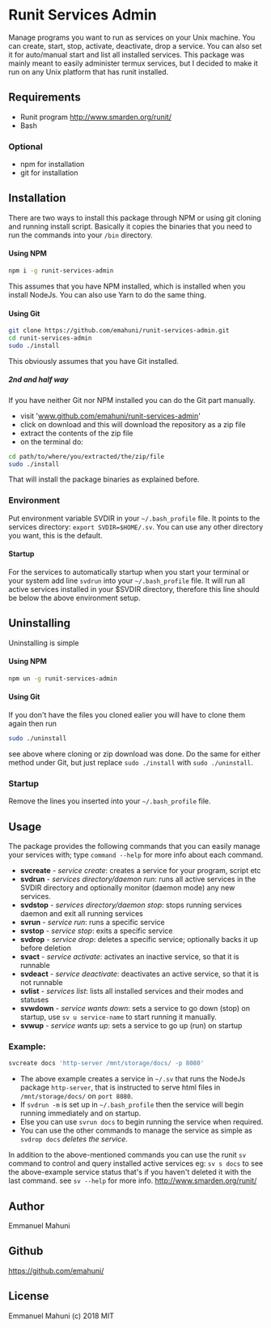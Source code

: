 # Runit Services Admin

Manage programs you want to run as services on your Unix machine. You can create, start, stop, activate, deactivate, drop a service. You can also set it for auto/manual start and list all installed services. This package was mainly meant to easily administer termux services, but I decided to make it run on any Unix platform that has runit installed.

## Requirements
- Runit program http://www.smarden.org/runit/
- Bash

### Optional
- npm for installation
- git for installation

## Installation

There are two ways to install this package through NPM or using git cloning and running install script. Basically it copies the binaries that you need to run the commands into your `/bin` directory.

#### Using NPM

```sh
npm i -g runit-services-admin
```

This assumes that you have NPM installed, which is installed when you install NodeJs. You can also use Yarn to do the same thing.

#### Using Git

```sh
git clone https://github.com/emahuni/runit-services-admin.git
cd runit-services-admin
sudo ./install
```

This obviously assumes that you have Git installed.

##### 2nd and half way

If you have neither Git nor NPM installed you can do the Git part manually.

- visit 'www.github.com/emahuni/runit-services-admin'
- click on download and this will download the repository as a zip file
- extract the contents of the zip file
- on the terminal do:
```sh
cd path/to/where/you/extracted/the/zip/file
sudo ./install
```

That will install the package binaries as explained before.

### Environment
Put environment variable SVDIR in your `~/.bash_profile` file. It points to the services directory: `export SVDIR=$HOME/.sv`. You can use any other directory you want, this is the default.

#### Startup

For the services to automatically startup when you start your terminal or your system add line `svdrun` into your `~/.bash_profile` file.
It will run all active services installed in your $SVDIR directory, therefore this line should be below the above environment setup.


## Uninstalling

Uninstalling is simple

#### Using NPM

```sh
npm un -g runit-services-admin
```

#### Using Git

If you don't have the files you cloned ealier you will have to clone them again then run

```sh
sudo ./uninstall
```

see above where cloning or zip download was done. Do the same for either method under Git, but just replace `sudo ./install` with `sudo ./uninstall`.

### Startup

Remove the lines you inserted into your `~/.bash_profile` file.


## Usage

The package provides the following commands that you can easily manage your services with; type `command --help` for more info about each command.

* **svcreate** *- service create*: creates a service for your program, script etc
* **svdrun** - *services directory/daemon run*: runs all active services in the SVDIR directory and optionally monitor (daemon mode) any new services.
* **svdstop** - *services directory/daemon stop*: stops running services daemon and exit all running services
* **svrun** - *service run*: runs a specific service
* **svstop** - *service stop*: exits a specific service
* **svdrop** - *service drop*: deletes a specific service; optionally backs it up before deletion
* **svact** - *service activate*: activates an inactive service, so that it is runnable
* **svdeact** - *service deactivate*: deactivates an active service, so that it is not runnable
* **svlist** - *services list*: lists all installed services and their modes and statuses
* **svwdown** - *service wants down*: sets a service to go down (stop) on startup, use `sv u service-name` to start running it manually.
* **svwup** - *service wants up*: sets a service to go up (run) on startup

### Example:

```sh
svcreate docs 'http-server /mnt/storage/docs/ -p 8080'
```

- The above example creates a service in `~/.sv` that runs the NodeJs package `http-server`, that is instructed to serve html files in `/mnt/storage/docs/` on `port 8080`.
- If `svdrun -m` is set up in `~/.bash_profile` then the service will begin running immediately and on startup.
- Else you can use `svrun docs` to begin running the service when required.
- You can use the other commands to manage the service as simple as `svdrop docs` *deletes the service*.


In addition to the above-mentioned commands you can use the runit `sv` command to control and query installed active services eg: `sv s docs` to see the above-example service status that's if you haven't deleted it with the last command. see `sv --help` for more info. http://www.smarden.org/runit/


## Author

Emmanuel Mahuni

## Github

https://github.com/emahuni/

## License

Emmanuel Mahuni (c) 2018 MIT
